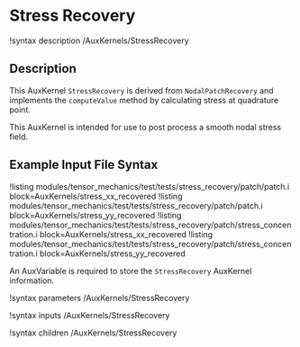 # Stress Recovery

!syntax description /AuxKernels/StressRecovery

## Description

This AuxKernel `StressRecovery` is derived from `NodalPatchRecovery` and implements the `computeValue` method by calculating stress at quadrature point.

This AuxKernel is intended for use to post process a smooth nodal stress field.
## Example Input File Syntax

!listing modules/tensor_mechanics/test/tests/stress_recovery/patch/patch.i block=AuxKernels/stress_xx_recovered
!listing modules/tensor_mechanics/test/tests/stress_recovery/patch/patch.i block=AuxKernels/stress_yy_recovered
!listing modules/tensor_mechanics/test/tests/stress_recovery/patch/stress_concentration.i block=AuxKernels/stress_xx_recovered
!listing modules/tensor_mechanics/test/tests/stress_recovery/patch/stress_concentration.i block=AuxKernels/stress_yy_recovered

An AuxVariable is required to store the `StressRecovery` AuxKernel information.

!syntax parameters /AuxKernels/StressRecovery

!syntax inputs /AuxKernels/StressRecovery

!syntax children /AuxKernels/StressRecovery
